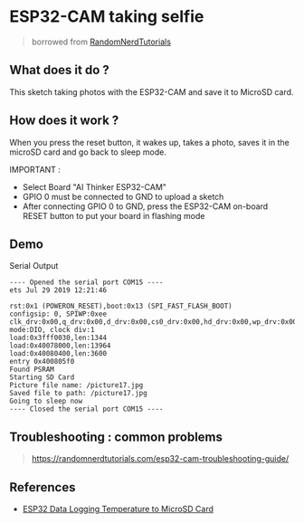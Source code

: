 # ESP32-CAM taking selfie
> borrowed from [RandomNerdTutorials](https://RandomNerdTutorials.com/esp32-cam-take-photo-save-microsd-card)
## What does it do ?
This sketch taking photos with the ESP32-CAM and save it to MicroSD card.

## How does it work ?
When you press the reset button, it wakes up, takes a photo, saves it in the microSD card and go back to sleep mode.

IMPORTANT :
- Select Board "AI Thinker ESP32-CAM"
- GPIO 0 must be connected to GND to upload a sketch
- After connecting GPIO 0 to GND, press the ESP32-CAM on-board RESET button to put your board in flashing mode
## Demo
Serial Output
```
---- Opened the serial port COM15 ----
ets Jul 29 2019 12:21:46

rst:0x1 (POWERON_RESET),boot:0x13 (SPI_FAST_FLASH_BOOT)
configsip: 0, SPIWP:0xee
clk_drv:0x00,q_drv:0x00,d_drv:0x00,cs0_drv:0x00,hd_drv:0x00,wp_drv:0x00
mode:DIO, clock div:1
load:0x3fff0030,len:1344
load:0x40078000,len:13964
load:0x40080400,len:3600
entry 0x400805f0
Found PSRAM
Starting SD Card
Picture file name: /picture17.jpg
Saved file to path: /picture17.jpg
Going to sleep now
---- Closed the serial port COM15 ----
```

## Troubleshooting : common problems
> https://randomnerdtutorials.com/esp32-cam-troubleshooting-guide/

## References
- [ESP32 Data Logging Temperature to MicroSD Card](https://randomnerdtutorials.com/esp32-data-logging-temperature-to-microsd-card/)